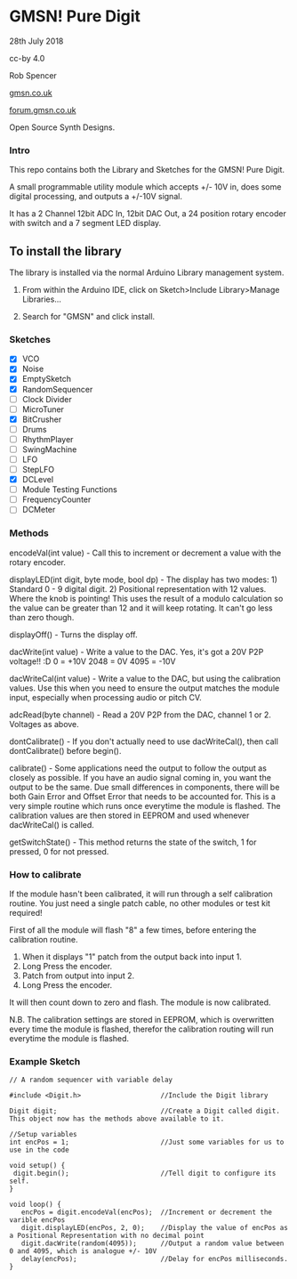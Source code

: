   # GMSN! Pure Digit
  28th July 2018

  cc-by 4.0

  Rob Spencer

  [gmsn.co.uk](https://gmsn.co.uk)

  [forum.gmsn.co.uk](https://forum.gmsn.co.uk)

  Open Source Synth Designs.

  ### Intro
  This repo contains both the Library and Sketches for the GMSN! Pure Digit.

  A small programmable utility module which accepts +/- 10V in,
  does some digital processing, and outputs a +/-10V signal.

  It has a 2 Channel 12bit ADC In, 12bit DAC Out, a 24
  position rotary encoder with switch and a 7 segment LED display.

  ## To install the library

  The library is installed via the normal Arduino Library management system.
  
  1. From within the Arduino IDE, click on Sketch>Include Library>Manage Libraries...
  
  2. Search for "GMSN" and click install.

  ### Sketches   
  - [x] VCO
  - [x] Noise
  - [x] EmptySketch
  - [x] RandomSequencer
  - [ ] Clock Divider
  - [ ] MicroTuner
  - [x] BitCrusher
  - [ ] Drums
  - [ ] RhythmPlayer
  - [ ] SwingMachine
  - [ ] LFO
  - [ ] StepLFO
  - [x] DCLevel
  - [ ] Module Testing Functions
  - [ ] FrequencyCounter
  - [ ] DCMeter

  ### Methods

  encodeVal(int value) - Call this to increment or decrement a value with the rotary encoder.

  displayLED(int digit, byte mode, bool dp) - The display has two modes:
                                1) Standard 0 - 9 digital digit.
                                2) Positional representation with 12 values. Where the knob is pointing!
                                   This uses the result of a modulo calculation so the value can be greater
                                   than 12 and it will keep rotating. It can't go less than zero though.

  displayOff() - Turns the display off.

  dacWrite(int value) - Write a value to the DAC. Yes, it's got a 20V P2P voltage!! :D
             0    =   +10V
             2048 =   0V
             4095 =   -10V

  dacWriteCal(int value) - Write a value to the DAC, but using the calibration values. Use this when you need to ensure the output matches the module input, especially when processing audio or pitch CV.

  adcRead(byte channel) - Read a 20V P2P from the DAC, channel 1 or 2. Voltages as above.

  dontCalibrate() - If you don't actually need to use dacWriteCal(), then call dontCalibrate() before begin().

  calibrate() - Some applications need the output to follow the output as closely as possible. If you have an audio signal coming in, you want the output to be the same. Due small differences in components, there will be both Gain Error and Offset Error that needs to be accounted for. This is a very simple routine which runs once everytime the module is flashed. The calibration values are then stored in EEPROM and used whenever dacWriteCal() is called.

  getSwitchState() - This method returns the state of the switch, 1 for pressed, 0 for not pressed.

  ### How to calibrate

  If the module hasn't been calibrated, it will run through a self calibration routine. You just need a single patch cable, no other modules or test kit required!

  First of all the module will flash "8" a few times, before entering the calibration routine.

  1) When it displays "1" patch from the output back into input 1.
  2) Long Press the encoder.
  3) Patch from output into input 2.
  4) Long Press the encoder.

  It will then count down to zero and flash. The module is now calibrated.

  N.B. The calibration settings are stored in EEPROM, which is overwritten every time the module is flashed, therefor the calibration routing will run everytime the module is flashed.

  ### Example Sketch
  ```
  // A random sequencer with variable delay

  #include <Digit.h>                    //Include the Digit library

  Digit digit;                          //Create a Digit called digit. This object now has the methods above available to it.

  //Setup variables
  int encPos = 1;                       //Just some variables for us to use in the code

  void setup() {
   digit.begin();                       //Tell digit to configure its self.
  }

  void loop() {
     encPos = digit.encodeVal(encPos);  //Increment or decrement the varible encPos
     digit.displayLED(encPos, 2, 0);    //Display the value of encPos as a Positional Representation with no decimal point
     digit.dacWrite(random(4095));      //Output a random value between 0 and 4095, which is analogue +/- 10V
     delay(encPos);                     //Delay for encPos milliseconds.
  }
 ```
